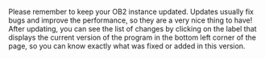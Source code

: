 Please remember to keep your OB2 instance updated. Updates usually fix bugs and improve the performance, so they are a very nice thing to have! After updating, you can see the list of changes by clicking on the label that displays the current version of the program in the bottom left corner of the page, so you can know exactly what was fixed or added in this version.